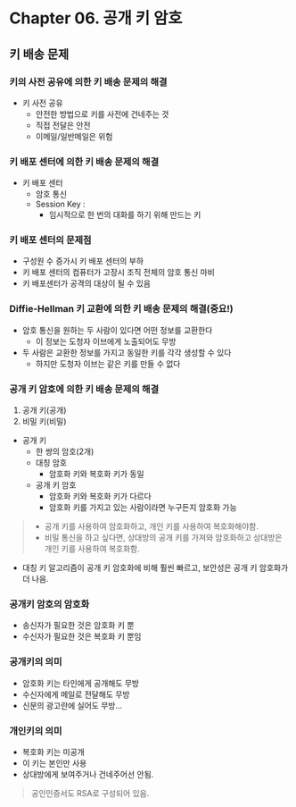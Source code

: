 # Chapter 06. 공개 키 암호
## 키 배송 문제
### 키의 사전 공유에 의한 키 배송 문제의 해결
- 키 사전 공유
  - 안전한 방법으로 키를 사전에 건네주는 것
  - 직접 전달은 안전
  - 이메일/일반메일은 위험
### 키 배포 센터에 의한 키 배송 문제의 해결
- 키 배포 센터
  - 암호 통신
  -   Session Key :
      -    임시적으로 한 번의 대화를 하기 위해 만드는 키
 ### 키 배포 센터의 문제점
 - 구성원 수 증가시 키 배포 센터의 부하
 - 키 배포 센터의 컴퓨터가 고장시 조직 전체의 암호 통신 마비
 - 키 배포센터가 공격의 대상이 될 수 있음

###  Diffie-Hellman 키 교환에 의한 키 배송 문제의 해결(중요!)
- 암호 통신을 원하는 두 사람이 있다면 어떤 정보를 교환한다
  - 이 정보는 도청자 이브에게 노출되어도 무방
- 두 사람은 교환한 정보를 가지고 동일한 키를 각각 생성할 수 있다
  - 하지만 도청자 이브는 같은 키를 만들 수 없다

### 공개 키 암호에 의한 키 배송 문제의 해결
1. 공개 키(공개)
2. 비밀 키(비밀)
- 공개 키
  - 한 쌍의 암호(2개)
  - 대칭 암호
    - 암호화 키와 복호화 키가 동일
  - 공개 키 암호
    - 암호화 키와 복호화 키가 다르다
    - 암호화 키를 가지고 있는 사람이라면 누구든지 암호화 가능
> - 공개 키를 사용하여 암호화하고, 개인 키를 사용하여 복호화해야함.  
> - 비밀 통신을 하고 싶다면, 상대방의 공개 키를 가져와 암호화하고 상대방은 개인 키를 사용하여 복호화함.

- 대칭 키 알고리즘이 공개 키 암호화에 비해 훨씬 빠르고, 보안성은 공개 키 암호화가 더 나음.

### 공개키 암호의 암호화
- 송신자가 필요한 것은 암호화 키 뿐
- 수신자가 필요한 것은 복호화 키 뿐임

### 공개키의 의미
- 암호화 키는 타인에게 공개해도 무방
- 수신자에게 메일로 전달해도 무방
- 신문의 광고란에 실어도 무방...

### 개인키의 의미
- 복호화 키는 미공개
- 이 키는 본인만 사용
- 상대방에게 보여주거나 건네주어선 안됨.

> 공인인증서도 RSA로 구성되어 있음.
